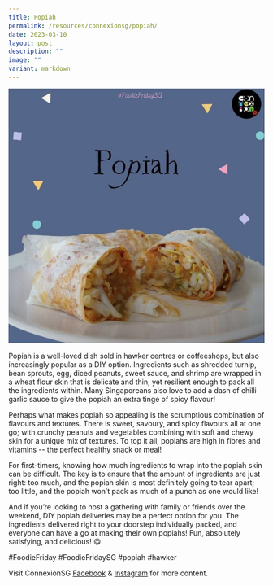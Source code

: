 ```yaml
---
title: Popiah
permalink: /resources/connexionsg/popiah/
date: 2023-03-10
layout: post
description: ""
image: ""
variant: markdown
---
```

![popiah](/images/connexionsg/popiah.jpg)

Popiah is a well-loved dish sold in hawker centres or coffeeshops, but also increasingly popular as a DIY option. Ingredients such as shredded turnip, bean sprouts, egg, diced peanuts, sweet sauce, and shrimp are wrapped in a wheat flour skin that is delicate and thin, yet resilient enough to pack all the ingredients within. Many Singaporeans also love to add a dash of chilli garlic sauce to give the popiah an extra tinge of spicy flavour!

Perhaps what makes popiah so appealing is the scrumptious combination of flavours and textures. There is sweet, savoury, and spicy flavours all at one go; with crunchy peanuts and vegetables combining with soft and chewy skin for a unique mix of textures. To top it all, popiahs are high in fibres and vitamins -- the perfect healthy snack or meal!

For first-timers, knowing how much ingredients to wrap into the popiah skin can be difficult. The key is to ensure that the amount of ingredients are just right: too much, and the popiah skin is most definitely going to tear apart; too little, and the popiah won’t pack as much of a punch as one would like!

And if you’re looking to host a gathering with family or friends over the weekend, DIY popiah deliveries may be a perfect option for you. The ingredients delivered right to your doorstep individually packed, and everyone can have a go at making their own popiahs! Fun, absolutely satisfying, and delicious! 😋

#FoodieFriday #FoodieFridaySG #popiah #hawker

Visit ConnexionSG [Facebook](https://www.facebook.com/ConnexionSG) & [Instagram](https://www.instagram.com/connexionsg/) for more content.
